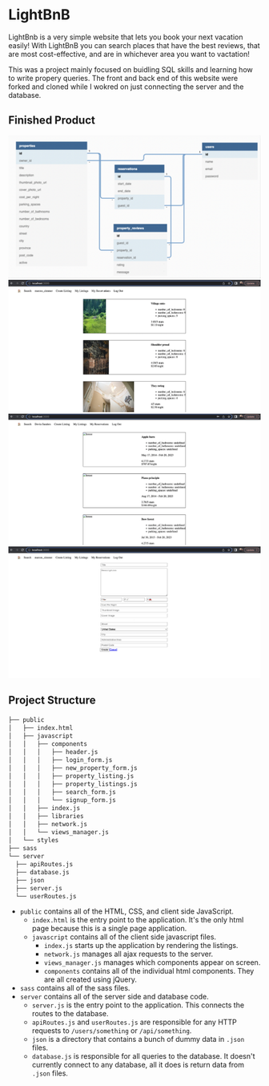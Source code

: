 # LightBnB

LightBnb is a very simple website that lets you book your next vacation easily! With LightBnB you can search places that have the best reviews, that are most cost-effective, and are in whichever area you want to vactation!

This was a project mainly focused on buidling SQL skills and learning how to write propery queries. The front and back end of this website were forked and cloned while I wokred on just connecting the server and the database. 

## Finished Product

!["Screenshot of ERD Diagram"](https://github.com/marcuszcoding/LightBnB/blob/main/docs/erd-diagram.png)
!["Screenshot of Home Page"](https://github.com/marcuszcoding/LightBnB/blob/main/docs/home-page.png)
!["Screenshot of Reservations Page](https://github.com/marcuszcoding/LightBnB/blob/main/docs/my-reservations-page.png)
!["Screenshot of Create Listing Page"](https://github.com/marcuszcoding/LightBnB/blob/main/docs/create-listing.png)

## Project Structure


```
├── public
│   ├── index.html
│   ├── javascript
│   │   ├── components 
│   │   │   ├── header.js
│   │   │   ├── login_form.js
│   │   │   ├── new_property_form.js
│   │   │   ├── property_listing.js
│   │   │   ├── property_listings.js
│   │   │   ├── search_form.js
│   │   │   └── signup_form.js
│   │   ├── index.js
│   │   ├── libraries
│   │   ├── network.js
│   │   └── views_manager.js
│   └── styles
├── sass
└── server
  ├── apiRoutes.js
  ├── database.js
  ├── json
  ├── server.js
  └── userRoutes.js
```

* `public` contains all of the HTML, CSS, and client side JavaScript. 
  * `index.html` is the entry point to the application. It's the only html page because this is a single page application.
  * `javascript` contains all of the client side javascript files.
    * `index.js` starts up the application by rendering the listings.
    * `network.js` manages all ajax requests to the server.
    * `views_manager.js` manages which components appear on screen.
    * `components` contains all of the individual html components. They are all created using jQuery.
* `sass` contains all of the sass files. 
* `server` contains all of the server side and database code.
  * `server.js` is the entry point to the application. This connects the routes to the database.
  * `apiRoutes.js` and `userRoutes.js` are responsible for any HTTP requests to `/users/something` or `/api/something`. 
  * `json` is a directory that contains a bunch of dummy data in `.json` files.
  * `database.js` is responsible for all queries to the database. It doesn't currently connect to any database, all it does is return data from `.json` files.